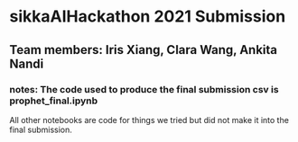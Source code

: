 # sikkaAIHackathon 2021 Submission 

## Team members: Iris Xiang, Clara Wang, Ankita Nandi

### notes: The code used to produce the final submission csv is prophet_final.ipynb 

All other notebooks are code for things we tried but did not make it into the final submission. 

